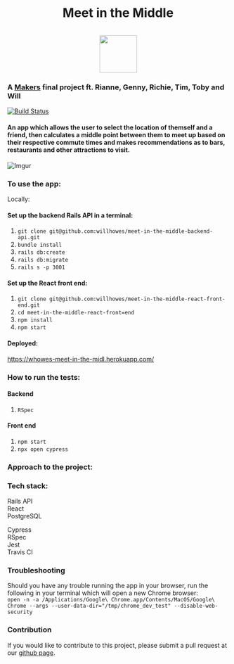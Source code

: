<h1 align="center">Meet in the Middle  
<br>
<br>
<div><img src="https://i.imgur.com/3gjFQzf.jpg" height="85" width="85"></div></h1>

### A [Makers](makers.tech) final project ft. Rianne, Genny, Richie, Tim, Toby and Will

[![Build Status](https://travis-ci.com/willhowes/meet-in-the-middle-react-front-end.svg?branch=master)](https://travis-ci.com/willhowes/meet-in-the-middle-react-front-end)

#### An app which allows the user to select the location of themself and a friend, then calculates a middle point between them to meet up based on their respective commute times and makes recommendations as to bars, restaurants and other attractions to visit.

![Imgur](https://i.imgur.com/QoZvtxz.jpg)

### To use the app:

Locally:
#### Set up the backend Rails API in a terminal:

 1. `git clone git@github.com:willhowes/meet-in-the-middle-backend-api.git`  
 2. `bundle install`  
 3. `rails db:create`  
 4. `rails db:migrate`  
 5. `rails s -p 3001`  

 #### Set up the React front end:

 1. `git clone git@github.com:willhowes/meet-in-the-middle-react-front-end.git`
 2. `cd meet-in-the-middle-react-front=end`
 3. `npm install`
 4. `npm start`

#### Deployed:

https://whowes-meet-in-the-midl.herokuapp.com/

 ### How to run the tests:

 #### Backend
 1. `RSpec`

 #### Front end
 1. `npm start`
 2. `npx open cypress`

 ### Approach to the project:



 ### Tech stack:

 Rails API  
 React  
 PostgreSQL  

 Cypress  
 RSpec  
 Jest  
 Travis CI  


### Troubleshooting  

Should you have any trouble running the app in your browser, run the following in your terminal which will open a new Chrome browser:  
```open -n -a /Applications/Google\ Chrome.app/Contents/MacOS/Google\ Chrome --args --user-data-dir="/tmp/chrome_dev_test" --disable-web-security```  


### Contribution  
 If you would like to contribute to this project, please submit a pull request at our [github page](https://github.com/willhowes).
